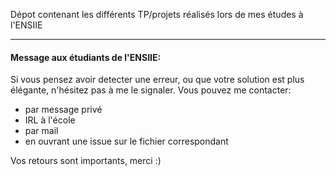Dépot contenant les différents TP/projets réalisés lors de mes études à l'ENSIIE

---------------------------------------------------------------------------------------

#### Message aux étudiants de l'ENSIIE:
Si vous pensez avoir detecter une erreur, ou que votre solution est plus élégante, n'hésitez pas à me le signaler.
Vous pouvez me contacter:
  - par message privé
  - IRL à l'école
  - par mail
  - en ouvrant une issue sur le fichier correspondant
  
Vos retours sont importants, merci :)
